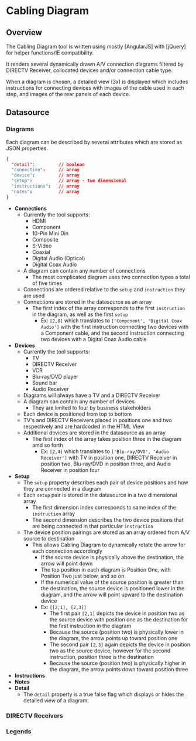 # Cabling Diagram

## Overview

The Cabling Diagram tool is written using mostly [AngularJS] with [jQuery] for helper functions/IE compatibility.

It renders several dynamically drawn A/V connection diagrams filtered by DIRECTV Receiver, collocated devices and/or connection cable type.

When a diagram is chosen, a detailed view (3x) is displayed which includes instructions for connecting devices with images of the cable used in each step, and images of the rear panels of each device.

## Datasource

### Diagrams

Each diagram can be described by several attributes which are stored as JSON properties.

```json
{
  "detail":         // boolean
  "connection":     // array
  "device":         // array
  "setup":          // array - two dimensional
  "instructions":   // array
  "notes":          // array
}
```

  - **Connections**
    - Currently the tool supports:
      - HDMI
      - Component
      - 10-Pin Mini Din
      - Composite
      - S-Video
      - Coaxial
      - Digital Audio (Optical)
      - Digital Coax Audio
    - A diagram can contain any number of connections
      - The most complicated diagram uses two connection types a total of five times
    - Connections are ordered relative to the `setup` and `instruction` they are used
    - Connections are stored in the datasource as an array
      - The first index of the array corresponds to the first `instruction` in the diagram, as well as the first `setup`
        - Ex: `[2,8]` which translates to `['Component', 'Digital Coax Audio']` with the first instruction connecting two devices with a Component cable, and the second instruction connecting two devices with a Digital Coax Audio cable
  - **Devices**
    - Currently the tool supports:
      - TV
      - DIRECTV Receiver
      - VCR
      - Blu-ray/DVD player
      - Sound bar
      - Audio Receiver
    - Diagrams will always have a TV and a DIRECTV Receiver
    - A diagram can contain any number of devices
      - They are limited to four by business stakeholders
    - Each device is positioned from top to bottom
    - TV's and DIRECTV Receivers placed in positions one and two respectively and are hardcoded in the HTML View
    - Additional devices are stored in the datasource as an array
      - The first index of the array takes position three in the diagram amd so forth
        - Ex: `[2,4]` which translates to `['Blu-ray/DVD', 'Audio Receiver']` with TV in position one, DIRECTV Receiver in position two, Blu-ray/DVD in position three, and Audio Receiver in position four
  - **Setup**
    - The `setup` property describes each pair of device positions and how they are connected in a diagram
    - Each `setup` pair is stored in the datasource in a two dimensional array
      - The first dimension index corresponds to same index of the `instruction` array
      - The second dimension describes the two device positions that are being connected in that particular `instruction`
    - The device position pairings are stored as an array ordered from A/V source to destination
      - This allows Cabling Diagram to dynamically rotate the arrow for each connection accordingly
        - If the source device is physically above the destination, the arrow will point down
        - The top position in each diagram is Position One, with Position Two just below, and so on
        - If the numerical value of the source position is greater than the destination, the source device is positioned lower in the diagram, and the arrow will point upward to the destination device
        - Ex: `[[2,1], [2,3]]`
          - The first pair `[2,1]` depicts the device in position two as the source device with position one as the destination for the first instruction in the diagram
          - Because the source (position two) is physically lower in the diagram, the arrow points up toward position one
          - The second pair `[2,3]` again depicts the device in position two as the source device, however for the second instruction, position three is the destination
          - Because the source (position two) is physically higher in the diagram, the arrow points down toward position three
  - **Instructions**
  - **Notes**
  - **Detail**
    - The `detail` property is a true false flag which displays or hides the detailed view of a diagram.

### DIRECTV Receivers

### Legends